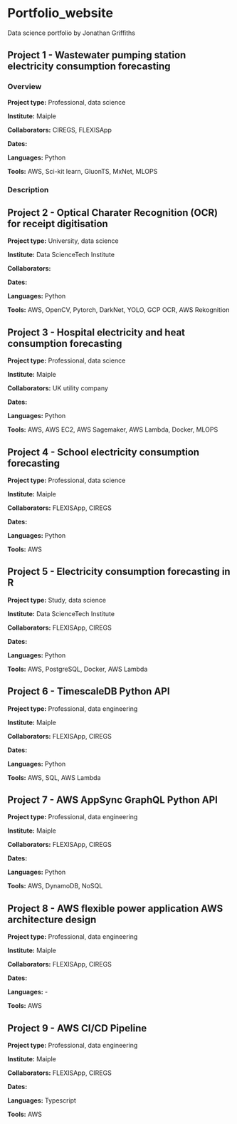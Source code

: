 # Portfolio_website
Data science portfolio by Jonathan Griffiths 


## Project 1 - Wastewater pumping station electricity consumption forecasting

### Overview

**Project type:** Professional, data science

**Institute:** Maiple

**Collaborators:** CIREGS, FLEXISApp

**Dates:** 

**Languages:** Python

**Tools:** AWS, Sci-kit learn, GluonTS, MxNet, MLOPS

### Description


## Project 2 - Optical Charater Recognition (OCR) for receipt digitisation 

**Project type:** University, data science

**Institute:** Data ScienceTech Institute

**Collaborators:** 

**Dates:** 

**Languages:** Python

**Tools:** AWS, OpenCV, Pytorch, DarkNet, YOLO, GCP OCR, AWS Rekognition


## Project 3 - Hospital electricity and heat consumption forecasting 

**Project type:** Professional, data science

**Institute:** Maiple

**Collaborators:** UK utility company

**Dates:** 

**Languages:** Python

**Tools:** AWS, AWS EC2, AWS Sagemaker, AWS Lambda, Docker, MLOPS


## Project 4 - School electricity consumption forecasting 

**Project type:** Professional, data science

**Institute:** Maiple

**Collaborators:** FLEXISApp, CIREGS

**Dates:** 

**Languages:** Python

**Tools:** AWS 


## Project 5 - Electricity consumption forecasting in R 

**Project type:** Study, data science

**Institute:** Data ScienceTech Institute

**Collaborators:** FLEXISApp, CIREGS

**Dates:** 

**Languages:** Python

**Tools:** AWS, PostgreSQL, Docker, AWS Lambda


## Project 6 - TimescaleDB Python API 

**Project type:** Professional, data engineering

**Institute:** Maiple

**Collaborators:** FLEXISApp, CIREGS

**Dates:** 

**Languages:** Python

**Tools:** AWS, SQL, AWS Lambda


## Project 7 - AWS AppSync GraphQL Python API 

**Project type:** Professional, data engineering

**Institute:** Maiple

**Collaborators:** FLEXISApp, CIREGS

**Dates:** 

**Languages:** Python

**Tools:** AWS, DynamoDB, NoSQL


## Project 8 - AWS flexible power application AWS architecture design

**Project type:** Professional, data engineering

**Institute:** Maiple

**Collaborators:** FLEXISApp, CIREGS

**Dates:** 

**Languages:** -

**Tools:** AWS


## Project 9 - AWS CI/CD Pipeline

**Project type:** Professional, data engineering

**Institute:** Maiple

**Collaborators:** FLEXISApp, CIREGS

**Dates:** 

**Languages:** Typescript

**Tools:** AWS


